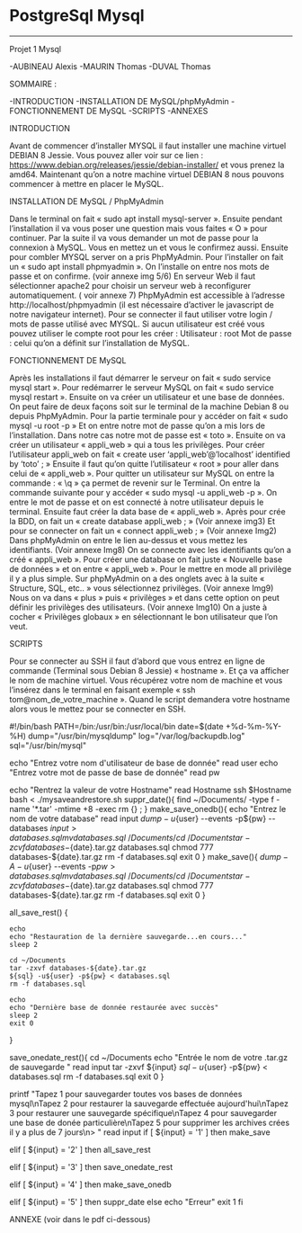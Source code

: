 # PostgreSql Mysql
--------------------------------------------------------------------------------------------
Projet 1 Mysql

-AUBINEAU Alexis
-MAURIN Thomas
-DUVAL Thomas

SOMMAIRE :


-INTRODUCTION
-INSTALLATION DE MySQL/phpMyAdmin
-FONCTIONNEMENT DE MySQL
-SCRIPTS
-ANNEXES


INTRODUCTION

Avant de commencer d’installer MYSQL il faut installer une machine virtuel DEBIAN 8 Jessie.
Vous pouvez aller voir sur ce lien : https://www.debian.org/releases/jessie/debian-installer/  et vous prenez la amd64.
Maintenant qu’on a notre machine virtuel DEBIAN 8 nous pouvons commencer à mettre en placer le MySQL.


INSTALLATION DE MySQL / PhpMyAdmin


Dans le terminal on fait « sudo apt install mysql-server ».
Ensuite pendant l’installation il va vous poser une question mais vous faites « O » pour continuer.
Par la suite il va vous demander un mot de passe pour la connexion à MySQL.
Vous en mettez un et vous le confirmez aussi.
Ensuite pour combler MYSQL server on a pris PhpMyAdmin.
Pour l’installer on fait un « sudo apt install phpmyadmin ».
	On l’installe on entre nos mots de passe et on confirme. (voir annexe img 5/6)
En serveur Web il faut sélectionner apache2 pour choisir un serveur web à reconfigurer automatiquement. ( voir annexe 7)
PhpMyAdmin est accessible à l’adresse http://localhost/phpmyadmin (il est nécessaire d’activer le javascript de notre navigateur internet).
Pour se connecter il faut utiliser votre login / mots de passe utilisé avec MYSQL.
Si aucun utilisateur est créé vous pouvez utiliser le compte root pour les créer :
Utilisateur : root
Mot de passe : celui qu’on a définit sur l’installation de MySQL.


FONCTIONNEMENT DE MySQL

Après les installations il faut démarrer le serveur on fait « sudo service mysql start ».
Pour redémarrer le serveur MySQL on fait « sudo service mysql restart ».
Ensuite on va créer un utilisateur et une base de données.
On peut faire de deux façons soit sur le terminal de la machine Debian 8 ou depuis PhpMyAdmin.
Pour la partie terminale pour y accéder on fait « sudo mysql -u root -p »
Et on entre notre mot de passe qu’on a mis lors de l’installation.
Dans notre cas notre mot de passe est « toto ».
Ensuite on va créer un utilisateur « appli_web » qui a tous les privilèges.
Pour créer l’utilisateur appli_web on fait « create user ‘appli_web’@’localhost’ identified by ‘toto’ ; »
Ensuite il faut qu’on quitte l’utilisateur « root » pour aller dans celui de « appli_web ».
Pour quitter un utilisateur sur MySQL on entre la commande : « \q » ça permet de revenir sur le Terminal.
On entre la commande suivante pour y accéder « sudo mysql -u appli_web -p ».
On entre le mot de passe et on est connecté à notre utilisateur depuis le terminal.
Ensuite faut créer la data base de « appli_web ».
Après pour crée la BDD, on fait un « create database appli_web ; » (Voir annexe img3)
Et pour se connecter on fait un « connect appli_web ; » (Voir annexe Img2)
Dans phpMyAdmin on entre le lien au-dessus et vous mettez les identifiants. (Voir annexe Img8)
On se connecte avec les identifiants qu’on a créé « appli_web ».
Pour créer une database on fait juste « Nouvelle base de données » et on entre « appli_web ».
Pour le mettre en mode all privilège il y a plus simple.
Sur phpMyAdmin on a des onglets avec à la suite « Structure, SQL, etc.. » vous sélectionnez privilèges. (Voir annexe Img9)
Nous on va dans « plus » puis « privilèges » et dans cette option on peut définir les privilèges des utilisateurs. (Voir annexe Img10)
On a juste à cocher « Privilèges globaux » en sélectionnant le bon utilisateur que l’on veut.



SCRIPTS

Pour se connecter au SSH il faut d’abord que vous entrez en ligne de commande (Terminal sous Debian 8 Jessie) « hostname ».
Et ça va afficher le nom de machine virtuel.
Vous récupérez votre nom de machine et vous l’insérez dans le terminal en faisant exemple « ssh tom@nom_de_votre_machine ».
Quand le script demandera votre hostname alors vous le mettez pour se connecter en SSH.


#!/bin/bash
PATH=/bin:/usr/bin:/usr/local/bin
date=$(date +%d-%m-%Y-%H)
dump="/usr/bin/mysqldump"
log="/var/log/backupdb.log"
sql="/usr/bin/mysql"

echo "Entrez votre nom d'utilisateur de base de donnée"
read user
echo "Entrez votre mot de passe de base de donnée"
read pw

echo "Rentrez la valeur de votre Hostname"
read Hostname
ssh $Hostname bash < ./mysaveandrestore.sh
suppr_date(){
	find ~/Documents/  -type f -name '*.tar' -mtime +8 -exec rm {} \;
}
make_save_onedb(){
	echo "Entrez le nom de votre database"
	read input
	${dump} -u${user} --events -p${pw} --databases ${input}  > databases.sql
	mv databases.sql ~/Documents/
	cd ~/Documents
	tar -zcvf databases-${date}.tar.gz databases.sql
	chmod 777 databases-${date}.tar.gz
	rm -f databases.sql
	exit 0
}
make_save(){
	${dump} -A -u${user} --events -p${pw}  > databases.sql
	mv databases.sql ~/Documents/
	cd ~/Documents
	tar -zcvf databases-${date}.tar.gz databases.sql
	chmod 777 databases-${date}.tar.gz
	rm -f databases.sql
	exit 0
}

all_save_rest() {

	echo
	echo "Restauration de la dernière sauvegarde...en cours..."
	sleep 2

	cd ~/Documents
	tar -zxvf databases-${date}.tar.gz
	${sql} -u${user} -p${pw} < databases.sql
	rm -f databases.sql

	echo
	echo "Dernière base de donnée restaurée avec succès"
	sleep 2
	exit 0
}

save_onedate_rest(){
	cd ~/Documents
	echo "Entrée le nom de votre .tar.gz de sauvegarde "
	read input
	tar -zxvf ${input}
	${sql} -u${user} -p${pw} < databases.sql
	rm -f databases.sql
	exit 0
}

printf "Tapez 1 pour sauvegarder toutes vos bases de données mysql\nTapez 2 pour restaurer la sauvegarde effectuée aujourd'hui\nTapez 3 pour restaurer une sauvegarde spécifique\nTapez 4 pour sauvegarder une base de donée particulière\nTapez 5 pour supprimer les archives crées il y a plus de 7 jours\n> "
read input
if [ ${input} = '1' ]
then
	make_save

elif [ ${input} = '2' ]
then
	all_save_rest

elif [ ${input} = '3' ]
then
	save_onedate_rest


elif [ ${input} = '4' ]
then
	make_save_onedb

elif [ ${input} = '5' ]
then
	suppr_date
else
	echo "Erreur"
	exit 1
fi


ANNEXE (voir dans le pdf ci-dessous)

